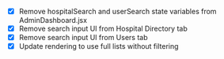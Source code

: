 - [x] Remove hospitalSearch and userSearch state variables from AdminDashboard.jsx
- [x] Remove search input UI from Hospital Directory tab
- [x] Remove search input UI from Users tab
- [x] Update rendering to use full lists without filtering
